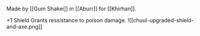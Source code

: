 Made by [[Gum Shakei]] in [[Aburr]] for [[Khirhan]].

+1 Shield
Grants ressistance to poison damage.
![[chuul-upgraded-shield-and-axe.png]]